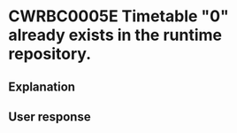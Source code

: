 # CWRBC0005E Timetable "0" already exists in the runtime repository.

## Explanation

## User response